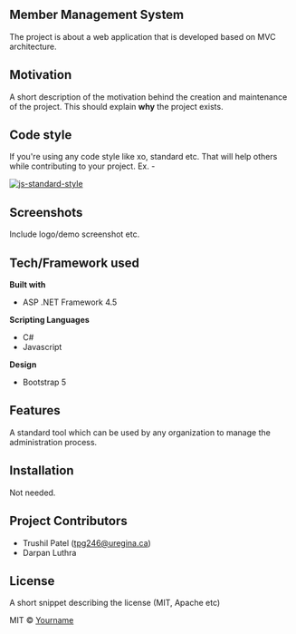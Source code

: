 




## Member Management System
The project is about a web application that is developed based on MVC architecture.

## Motivation
A short description of the motivation behind the creation and maintenance of the project. This should explain **why** the project exists.


## Code style
If you're using any code style like xo, standard etc. That will help others while contributing to your project. Ex. -

[![js-standard-style](https://img.shields.io/badge/code%20style-standard-brightgreen.svg?style=flat)](https://github.com/feross/standard)
 
## Screenshots
Include logo/demo screenshot etc.

## Tech/Framework used

<b>Built with</b>
- ASP .NET Framework 4.5

<b>Scripting Languages</b>
- C#
- Javascript

<b>Design</b>
- Bootstrap 5

## Features
A standard tool which can be used by any organization to manage the administration process.


## Installation
Not needed.


## Project Contributors
* Trushil Patel (tpg246@uregina.ca)
* Darpan Luthra


## License
A short snippet describing the license (MIT, Apache etc)

MIT © [Yourname]()
